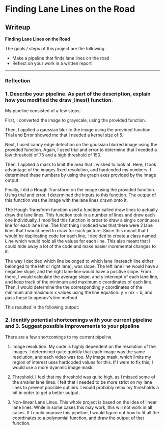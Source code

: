 # **Finding Lane Lines on the Road** 

## Writeup

**Finding Lane Lines on the Road**

The goals / steps of this project are the following:
* Make a pipeline that finds lane lines on the road
* Reflect on your work in a written report

---

### Reflection

### 1. Describe your pipeline. As part of the description, explain how you modified the draw_lines() function.

My pipeline consisted of a few steps: 

First, I converted the image to grayscale, using the provided function. 

Then, I applied a gaussian blur to the image using the provided function.  Trial and Error showed me that I needed a kernel size of 5.

Next, I used canny edge detection on the gaussian blurred image using the provided function.  Again, I used trial and error to determine that I needed a low threshold of 75 and a high threshold of 150.

Then, I applied a mask to limit the area that I wished to look at.  Here, I took advantage of the images fixed resolution, and hardcoded my numbers.  I determined these numbers by using the graph axes provided by the image output.

Finally, I did a Hough Transform on the image using the provided function.  Using trial and error, I determined the inputs to this function.  The output of this function was the image with the lane lines drawn onto it.

The Hough Transform function used a function called draw lines to actually draw the lane lines.  This function took in a number of lines and drew each one individually.  I modified this function in order to draw a single continuous line for each lane line. The first thing I noticed was that there were 2 lane lines that I would need to draw for each picture.  Since this meant that I would be duplicating code for each line, I decided to create a class named Line which would hold all the values for each line.  This also meant that I could hide away a lot of the code and make easier incremental changes to it.  

The way I decided which line belonged to which lane line(each line either belonged to the left or right lane), was slope.  The left lane line would have a negative slope, and the right lane line would have a positive slope.  From there, I would calculate the average slope, and y intercept of each lane line, and keep track of the minimum and maximum x coordinates of each line.  Then, I would determine the the corresponding y coordinates of the minimum and maximum x values using the line equation: y = mx + b, and pass these to opencv's line method.

This resulted in the following output: 

[FinalOutput]: ./test_images_output/solidYellowCurve.jpg "Final Output"


### 2. Identify potential shortcomings with your current pipeline and 3. Suggest possible improvements to your pipeline

There are a few shortcomings to my current pipeline.

1) Image resolution.  My code is highly dependent on the resolution of the images.  I determined quite quickly that each image was the same resolution, and each video was too.  My image mask, which limits my region of interest uses hardcoded values for this.  If I were to fix this, I would use a more dyanmic image mask.

2) Threshold.  I feel that my threshold was quite high, as I missed some of the smaller lane lines. I felt that I needed to be more strict on my lane lines to prevent possible outliers.    I would probably relax my thresholds a bit in order to get a better output.

3) Non-linear Lane Lines.  This whole project is based on the idea of linear lane lines.  While in some cases this may work, this will not work in all cases. If I could improve this pipeline, I would figure out how to fit all the coordinates to a polynomial function, and draw the output of that function.
